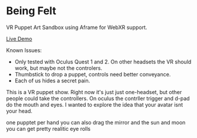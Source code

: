 # Being Felt
VR Puppet Art Sandbox using Aframe for WebXR support.

[Live Demo](https://jimmyrhythm.github.io/beingfelt/)

Known Issues:
* Only tested with Oculus Quest 1 and 2. On other headsets the VR should work, but maybe not the controlers.
* Thumbstick to drop a puppet, controls need better conveyance. 
* Each of us hides a secret pain.

This is a VR puppet show. Right now it's just just one-headset, but other people could take the controllers. On oculus the contrller trigger and d-pad do the mouth and eyes. I wanted to explore the idea that your avatar isnt your head. 

one pupptet per hand
you can also drag the mirror
and the sun and moon
you can get pretty realitic eye rolls
